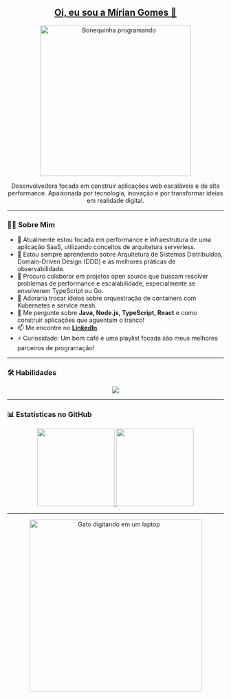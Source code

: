 <div align="center">
  <a href="https://github.com/miriangomes">
    
   ## Oi, eu sou a Mírian Gomes 👋
   
  </a>
</div>

<div align="center">
  <img src="https://user-images.githubusercontent.com/73097560/115834477-dbab4500-a447-11eb-908a-139a6edaec5c.gif" width="350" alt="Bonequinha programando">
</div>

<div align="center">
  <p>Desenvolvedora focada em construir aplicações web escaláveis e de alta performance. Apaixonada por tecnologia, inovação e por transformar ideias em realidade digital.</p>
</div>

---

### 👩‍💻 Sobre Mim

- 🔭 Atualmente estou focada em performance e infraestrutura de uma aplicação SaaS, utilizando conceitos de arquitetura serverless.
- 🌱 Estou sempre aprendendo sobre Arquitetura de Sistemas Distribuídos, Domain-Driven Design (DDD) e as melhores práticas de observabilidade.
- 👯 Procuro colaborar em projetos open source que buscam resolver problemas de performance e escalabilidade, especialmente se envolverem TypeScript ou Go.
- 🤔 Adoraria trocar ideias sobre orquestração de containers com Kubernetes e service mesh.
- 💬 Me pergunte sobre **Java, Node.js, TypeScript, React** e como construir aplicações que aguentam o tranco!
- 📫 Me encontre no **[LinkedIn](https://www.linkedin.com/in/mírian-gomes)**.
- ⚡ Curiosidade: Um bom café e uma playlist focada são meus melhores parceiros de programação!

---

### 🛠️ Habilidades

<div align="center">
  <a href="https://skillicons.dev">
    <img src="https://skillicons.dev/icons?i=java,js,ts,react,nodejs,docker,aws,c,cpp,css,html" />
  </a>
</div>

---

### 📊 Estatísticas no GitHub

<div align="center">
  <a href="https://github.com/miriangomes">
    <img height="180em" src="https://github-readme-stats.vercel.app/api?username=miriangomes&show_icons=true&theme=dracula&include_all_commits=true&count_private=true"/>
    <img height="180em" src="https://github-readme-stats.vercel.app/api/top-langs/?username=miriangomes&layout=compact&langs_count=7&theme=dracula"/>
  </a>
</div>

---

<div align="center">
  <img src="https://i.giphy.com/media/v1.Y2lkPTc5MGI3NjExdW12bHg0Y2p2bXp0cDRidXJzNnR6d3g0bmF0OWEzcHVyZzhrb3ZkbyZlcD12MV9pbnRlcm5hbF9naWZfYnlfaWQmY3Q9Zw/L1R1tvI9svkIWwpY2b/giphy.gif" width="400" alt="Gato digitando em um laptop">
</div>
